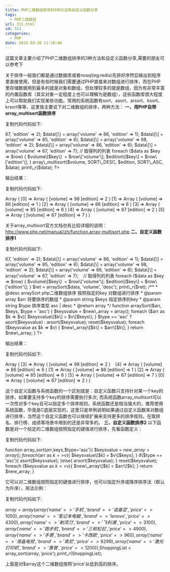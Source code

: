 ```yaml
---
title: PHP二维数组排序的3种方法和自定义函数分享
tags:
  - PHP二维数组
url: 311.html
id: 311
categories:
  - PHP
date: 2015-03-30 11:10:06
---
```


这篇文章主要介绍了PHP二维数组排序的3种方法和自定义函数分享,需要的朋友可以参考下

关于排序一般我们都是通过数据库或者nosql(eg:redis)先排好序然后输出到程序里直接使用，但是有些时候我们需要通过PHP直接来对数组进行排序，而在PHP里存储数据用到最多的就是对象和数组，但处理较多的就是数组，因为有非常丰富的内置函数库（其实对象一定程度上也可以理解为是数组），这些函数库很大程度上可以帮助我们实现某些功能。常用的系统函数有sort、asort、arsort、ksort、krsort等等，这里我主要说下对二维数组的排序，两种方法： **一、用PHP自带array_multisort函数排序**

复制代码代码如下:

<?php    $data = array(); $data\[\] = array('volume' => 67, 'edition' => 2); $data\[\] = array('volume' => 86, 'edition' => 1); $data\[\] = array('volume' => 85, 'edition' => 6); $data\[\] = array('volume' => 98, 'edition' => 2); $data\[\] = array('volume' => 86, 'edition' => 6); $data\[\] = array('volume' => 67, 'edition' => 7); // 取得列的列表 foreach ($data as $key => $row) { $volume\[$key\]  = $row\['volume'\]; $edition\[$key\] = $row\['edition'\]; } array\_multisort($volume, SORT\_DESC, $edition, SORT\_ASC, $data); print\_r($data); ?>

输出结果：

复制代码代码如下:

Array ( \[0\] => Array ( \[volume\] => 98 \[edition\] => 2 ) \[1\] => Array ( \[volume\] => 86 \[edition\] => 1 ) \[2\] => Array ( \[volume\] => 86 \[edition\] => 6 ) \[3\] => Array ( \[volume\] => 85 \[edition\] => 6 ) \[4\] => Array ( \[volume\] => 67 \[edition\] => 2 ) \[5\] => Array ( \[volume\] => 67 \[edition\] => 7 ) )

关于array_multisort官方文档也有比较详细的说明：http://www.php.net/manual/zh/function.array-multisort.php **二、自定义函数排序1**

复制代码代码如下:

<?php $data = array(); $data\[\] = array('volume' => 67, 'edition' => 2); $data\[\] = array('volume' => 86, 'edition' => 1); $data\[\] = array('volume' => 85, 'edition' => 6); $data\[\] = array('volume' => 98, 'edition' => 2); $data\[\] = array('volume' => 86, 'edition' => 6); $data\[\] = array('volume' => 67, 'edition' => 7);    // 取得列的列表 foreach ($data as $key => $row) { $volume\[$key\]  = $row\['volume'\]; $edition\[$key\] = $row\['edition'\]; } $ret = arraySort($data, 'volume', 'desc'); print\_r($ret); /** * @desc arraySort php二维数组排序 按照指定的key 对数组进行排序 * @param array $arr 将要排序的数组 * @param string $keys 指定排序的key * @param string $type 排序类型 asc | desc * @return array */ function arraySort($arr, $keys, $type = 'asc') { $keysvalue = $new\_array = array(); foreach ($arr as $k => $v){ $keysvalue\[$k\] = $v\[$keys\]; } $type == 'asc' ? asort($keysvalue) : arsort($keysvalue); reset($keysvalue); foreach ($keysvalue as $k => $v) { $new\_array\[$k\] = $arr\[$k\]; } return $new\_array; } ?>

输出结果：

复制代码代码如下:

Array ( \[3\] => Array ( \[volume\] => 98 \[edition\] => 2 )    \[4\] => Array ( \[volume\] => 86 \[edition\] => 6 ) \[1\] => Array ( \[volume\] => 86 \[edition\] => 1 ) \[2\] => Array ( \[volume\] => 85 \[edition\] => 6 ) \[5\] => Array ( \[volume\] => 67 \[edition\] => 7 ) \[0\] => Array ( \[volume\] => 67 \[edition\] => 2 ) )

这个自定义函数与系统函数的一个区别就是：自定义函数只支持针对某一个key的排序，如果要支持多个key的排序需要执行多次; 而系统函数array_multisort可以一次性对多个key且可以指定多个排序规则，系统函数还是相当强大的，推荐使用系统函数，毕竟是C底层实现的，这里只是举例说明如果通过自定义函数来对数组进行排序，当然这个自定义函数也可以继续扩展来支持更多的排序规则。在取排名、排行榜、成绩等场景中用到的还是非常多的。 **三、自定义函数排序2** 以下函数是对一个给定的二维数组按照指定的键值进行排序，先看函数定义：

复制代码代码如下:

function array\_sort($arr,$keys,$type='asc'){ $keysvalue = $new\_array = array(); foreach ($arr as $k=>$v){ $keysvalue\[$k\] = $v\[$keys\]; } if($type == 'asc'){ asort($keysvalue); }else{ arsort($keysvalue); } reset($keysvalue); foreach ($keysvalue as $k=>$v){ $new\_array\[$k\] = $arr\[$k\]; } return $new\_array; }

它可以对二维数组按照指定的键值进行排序，也可以指定升序或降序排序法（默认为升序），用法示例：

复制代码代码如下:

$array = array( array('name'=>'手机','brand'=>'诺基亚','price'=>1050), array('name'=>'笔记本电脑','brand'=>'lenovo','price'=>4300), array('name'=>'剃须刀','brand'=>'飞利浦','price'=>3100), array('name'=>'跑步机','brand'=>'三和松石','price'=>4900), array('name'=>'手表','brand'=>'卡西欧','price'=>960), array('name'=>'液晶电视','brand'=>'索尼','price'=>6299), array('name'=>'激光打印机','brand'=>'惠普','price'=>1200) );$ShoppingList = array\_sort($array,'price'); print\_r($ShoppingList);

上面是对$array这个二维数组按照'price'从低到高的排序。